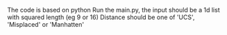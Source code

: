 The code is based on python 
Run the main.py, the input should be a 1d list with squared length (eg 9 or 16)
Distance should be one of 'UCS', 'Misplaced' or 'Manhatten'
